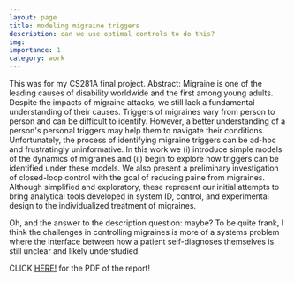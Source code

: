 ```yaml
---
layout: page
title: modeling migraine triggers
description: can we use optimal controls to do this?
img:
importance: 1
category: work
---
```


This was for my CS281A final project. 
Abstract: Migraine is one of the leading causes of disability worldwide and the first among young adults. Despite the impacts of migraine attacks, we still lack a fundamental understanding of their causes. Triggers of migraines vary from person to person and can be difficult to identify. However, a better understanding of a person's personal triggers may help them to navigate their conditions. Unfortunately, the process of identifying migraine triggers can be ad-hoc and frustratingly uninformative. In this work we (i) introduce simple models of the dynamics of migraines and (ii) begin to explore how triggers can be identified under these models. We also present a preliminary investigation of closed-loop control with the goal of reducing paine from migraines. Although simplified and exploratory, these represent our initial attempts to bring analytical tools developed in system ID, control, and experimental design to the individualized treatment of migraines.

Oh, and the answer to the description question: maybe? To be quite frank, I think the challenges in controlling migraines is more of a systems problem where the interface between how a patient self-diagnoses themselves is still unclear and likely understudied.

CLICK [HERE!](https://kevinma1515.github.io/assets/pdf/Migraine_Dynamics.pdf) for the PDF of the report!





